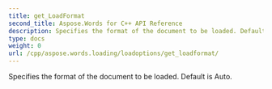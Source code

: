 ```yaml
---
title: get_LoadFormat
second_title: Aspose.Words for C++ API Reference
description: Specifies the format of the document to be loaded. Default is Auto. 
type: docs
weight: 0
url: /cpp/aspose.words.loading/loadoptions/get_loadformat/
---
```


Specifies the format of the document to be loaded. Default is Auto. 

